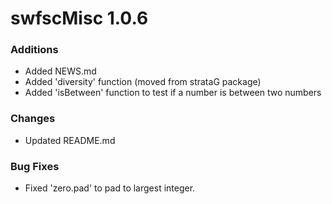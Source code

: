 # swfscMisc 1.0.6

### Additions

* Added NEWS.md
* Added 'diversity' function (moved from strataG package)
* Added 'isBetween' function to test if a number is between two numbers

### Changes

* Updated README.md

### Bug Fixes

* Fixed 'zero.pad' to pad to largest integer.



